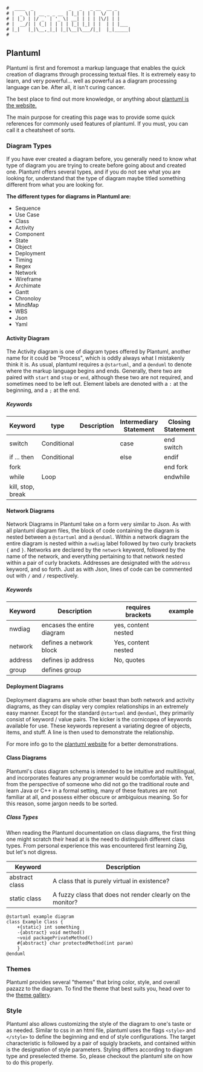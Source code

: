 ```text
#  ____  _             _   _   _ __  __ _
# |  _ \| | __ _ _ __ | |_| | | |  \/  | |
# | |_) | |/ _` | '_ \| __| | | | |\/| | |
# |  __/| | (_| | | | | |_| |_| | |  | | |___
# |_|   |_|\__,_|_| |_|\__|\___/|_|  |_|_____|
#
```

## Plantuml

Plantuml is first and foremost a markup language that enables the quick creation of diagrams through
processing textual files. It is extremely easy to learn, and very powerful... well as powerful as a diagram
processing language can be. After all, it isn't curing cancer.

The best place to find out more knowledge, or anything about [plantuml is the website.](https://plantuml.com)

The main purpose for creating this page was to provide some quick references for commonly used features of
plantuml. If you must, you can call it a cheatsheet of sorts.

### Diagram Types

If you have ever created a diagram before, you generally need to know what type of diagram you are trying to
create before going about and created one. Plantuml offers several types, and if you do not see what you are
looking for, understand that the type of diagram maybe titled something different from what you are looking
for.

**The different types for diagrams in Plantuml are:**

- Sequence
- Use Case
- Class
- Activity
- Component
- State
- Object
- Deployment
- Timing
- Regex
- Network
- Wireframe
- Archimate
- Gantt
- Chronoloy
- MindMap
- WBS
- Json
- Yaml

#### Activity Diagram

The Activity diagram is one of diagram types offered by Plantuml, another name for it could be "Process",
which is oddly always what I mistakenly think it is. As usual, plantuml requires a `@startuml`, and a
`@enduml` to denote where the markup language begins and ends. Generally, there two are paired with `start`
and `stop` or `end`, although these two are not required, and sometimes need to be left out. Element labels are denoted
with a `:` at the beginning, and a `;` at the end.

##### Keywords

| Keyword           | type        | Description | Intermediary Statement | Closing Statement | Example |
| ----------------- | ----------- | ----------- | ---------------------- | ----------------- | ------- |
| switch            | Conditional |             | case                   | end switch        |         |
| if ... then       | Conditional |             | else                   | endif             |         |
| fork              |             |             |                        | end fork          |         |
| while             | Loop        |             |                        | endwhile          |         |
| kill, stop, break |             |             |                        |                   |         |

#### Network Diagrams

Network Diagrams in Plantuml take on a form very similar to Json. As with all plantuml diagram files, the
block of code containing the diagram is nested between a `@startuml` and a `@enduml`. Within a network diagram
the entire diagram is nested within a `nwdiag` label followed by two curly brackets `{` and `}`. Networks are
declared by the `network` keyword, followed by the name of the network, and everything pertaining to that
network nested within a pair of curly brackets. Addresses are designated with the `address` keyword, and
so forth. Just as with Json, lines of code can be commented out with `/` and `/` respectively. 

##### Keywords

| Keyword | Description                | requires brackets   | example |
| ------- | -------------------------- | -----------------   | ------- |
| nwdiag  | encases the entire diagram | yes, content nested |         |
| network | defines a network block    | Yes, content nested |         |
| address | defines ip address         | No, quotes          |         |
| group   | defines group              |                     |         |

#### Deployment Diagrams

Deployment diagrams are whole other beast than both network and activity diagrams, as they can display very
complex relationships in an extremely easy manner. Except for the standard `@startuml` and `@enduml`, they
primarily consist of keyword / value pairs. The kicker is the cornicopea of keywords available for use. These
keywords represent a variating degree of objects, items, and stuff. A line is then used to demonstrate the
relationship. 

For more info go to the [plantuml website](https://plantuml.com/deployment-diagram) for a better demonstrations.

#### Class Diagrams

Plantuml's class diagram schema is intended to be intuitive and multilingual, and incorporates features any
programmer would be comfortable with. Yet, from the perspective of someone who did not go the traditional
route and learn Java or C++ in a formal setting, many of these features are not familiar at all, and possess
either obscure or ambiguious meaning. So for this reason, some jargon needs to be sorted.

##### Class Types

When reading the Plantuml documentation on class diagrams, the first thing one might scratch their head at is
the need to distinguish different class types. From personal experience this was encountered first learning
Zig, but let's not digress.

| Keyword        | Description                                                |
| -------        | -----------                                                |
| abstract class | A class that is purely virtual in existence?               |
| static class   | A fuzzy class that does not render clearly on the monitor? |

``` plantuml
@startuml example diagram
class Example Class {
    +{static} int something
    -{abstract} void method()
    ~void packagePrivateMethod()
    #{abstract} char protectedMethod(int param)
    }
@enduml
```

### Themes

Plantuml provides several "themes" that bring color, style, and overall pazazz to the diagram. To find the
theme that best suits you, head over to the [theme gallery](https://the-lum.github.io/puml-themes-gallery/).

### Style

Plantuml also allows customizing the style of the diagram to one's taste or as needed. Similar to css in an
html file, plantuml uses the flags `<style>` and `</style>` to define the beginning and end of style
configurations. The target characteristic is followed by a pair of squigly brackets, and contained within is
the designation of style parameters. Styling differs according to diagram type and preselected theme. So,
please checkout the plantuml site on how to do this properly.



